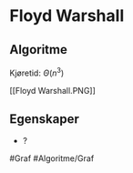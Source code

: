 # Floyd Warshall

## Algoritme
Kjøretid: $\Theta(n^3)$

[[Floyd Warshall.PNG]]

## Egenskaper
-	?


#Graf 
#Algoritme/Graf